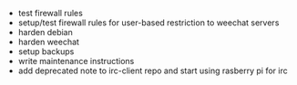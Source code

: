 * test firewall rules
* setup/test firewall rules for user-based restriction to weechat servers
* harden debian
* harden weechat
* setup backups
* write maintenance instructions
* add deprecated note to irc-client repo and start using rasberry pi for irc
